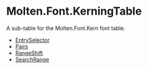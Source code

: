 ﻿  
# Molten.Font.KerningTable
A sub-table for the Molten.Font.Kern font table.
  
*  [EntrySelector](docs/Molten.Font/Molten/Font/KerningTable/EntrySelector.md)  
*  [Pairs](docs/Molten.Font/Molten/Font/KerningTable/Pairs.md)  
*  [RangeShift](docs/Molten.Font/Molten/Font/KerningTable/RangeShift.md)  
*  [SearchRange](docs/Molten.Font/Molten/Font/KerningTable/SearchRange.md)